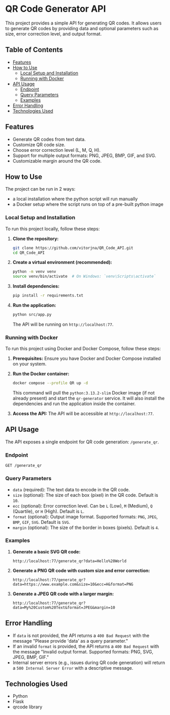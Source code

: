 # QR Code Generator API

This project provides a simple API for generating QR codes. It allows users to generate QR codes by providing data and optional parameters such as size, error correction level, and output format.

## Table of Contents

* [Features](#features)
* [How to Use](#how-to-use)
  * [Local Setup and Installation](#local-setup-and-installation)
  * [Running with Docker](#running-with-docker)
* [API Usage](#api-usage)
  * [Endpoint](#endpoint)
  * [Query Parameters](#query-parameters)
  * [Examples](#examples)
* [Error Handling](#error-handling)
* [Technologies Used](#technologies-used)

## Features

* Generate QR codes from text data.
* Customize QR code size.
* Choose error correction level (L, M, Q, H).
* Support for multiple output formats: PNG, JPEG, BMP, GIF, and SVG.
* Customizable margin around the QR code.

## How to Use
The project can be run in 2 ways:
* a local installation where the python script will run manually
* a Docker setup where the script runs on top of a pre-built python image

### Local Setup and Installation

To run this project locally, follow these steps:

1.  **Clone the repository:**
    ```bash
    git clone https://github.com/vitorjna/QR_Code_API.git
    cd QR_Code_API
    ```
2.  **Create a virtual environment (recommended):**
    ```bash
    python -m venv venv
    source venv/bin/activate  # On Windows: `venv\Scripts\activate`
    ```
3.  **Install dependencies:**
    ```bash
    pip install -r requirements.txt
    ```
4.  **Run the application:**
    ```bash
    python src/app.py
    ```
    The API will be running on `http://localhost:77`.
    
### Running with Docker
    
   To run this project using Docker and Docker Compose, follow these steps:
    
1.  **Prerequisites:**
        Ensure you have Docker and Docker Compose installed on your system.
    
2.  **Run the Docker container:**
    ```bash
    docker compose --profile QR up -d
    ```
    This command will pull the `python:3.13.2-slim` Docker image (if not already present) and start the `qr-generator` service. It will also install the dependencies and run the application inside the container.

3.  **Access the API:**
        The API will be accessible at `http://localhost:77`.
    
## API Usage

The API exposes a single endpoint for QR code generation: `/generate_qr`.

### Endpoint

`GET /generate_qr`

### Query Parameters

*   `data` (required): The text data to encode in the QR code.
*   `size` (optional): The size of each box (pixel) in the QR code. Default is `10`.
*   `ecc` (optional): Error correction level. Can be `L` (Low), `M` (Medium), `Q` (Quartile), or `H` (High). Default is `L`.
*   `format` (optional): Output image format. Supported formats: `PNG`, `JPEG`, `BMP`, `GIF`, `SVG`. Default is `SVG`.
*   `margin` (optional): The size of the border in boxes (pixels). Default is `4`.

### Examples

1.  **Generate a basic SVG QR code:**
    ```
    http://localhost:77/generate_qr?data=Hello%20World
    ```

2.  **Generate a PNG QR code with custom size and error correction:**
    ```
    http://localhost:77/generate_qr?data=https://www.example.com&size=10&ecc=H&format=PNG
    ```

3.  **Generate a JPEG QR code with a larger margin:**
    ```
    http://localhost:77/generate_qr?data=My%20Custom%20Text&format=JPEG&margin=10
    ```

## Error Handling

*   If `data` is not provided, the API returns a `400 Bad Request` with the message "Please provide 'data' as a query parameter."
*   If an invalid `format` is provided, the API returns a `400 Bad Request` with the message "Invalid output format. Supported formats: PNG, SVG, JPEG, BMP, GIF."
*   Internal server errors (e.g., issues during QR code generation) will return a `500 Internal Server Error` with a descriptive message.

## Technologies Used

*   Python
*   Flask
*   qrcode library
